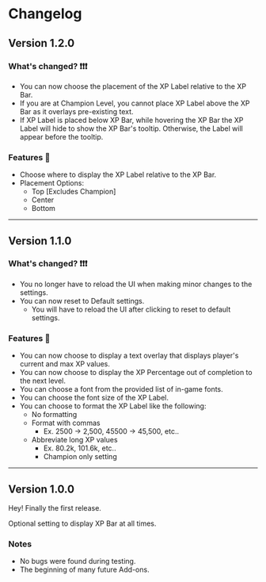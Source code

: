 # Changelog

## Version 1.2.0

### What's changed? ❗❗❗
- You can now choose the placement of the XP Label relative to the XP Bar.
- If you are at Champion Level, you cannot place XP Label above the XP Bar as it overlays pre-existing text.
- If XP Label is placed below XP Bar, while hovering the XP Bar the XP Label will hide to show the XP Bar's tooltip. Otherwise, the Label will appear before the tooltip.

### Features 🚀 
- Choose where to display the XP Label relative to the XP Bar.
- Placement Options:
    - Top [Excludes Champion]
    - Center
    - Bottom

<hr>

## Version 1.1.0

### What's changed? ❗❗❗
- You no longer have to reload the UI when making minor changes to the settings.
- You can now reset to Default settings.
    - You will have to reload the UI after clicking to reset to default settings.

### Features 🚀 
- You can now choose to display a text overlay that displays player's current and max XP values.
- You can now choose to display the XP Percentage out of completion to the next level.
- You can choose a font from the provided list of in-game fonts.
- You can choose the font size of the XP Label.
- You can choose to format the XP Label like the following:
    - No formatting
    - Format with commas
       - Ex. 2500 -> 2,500, 45500 -> 45,500, etc.. 
    - Abbreviate long XP values
       - Ex. 80.2k, 101.6k, etc..
       - Champion only setting 

<hr>

## Version 1.0.0

Hey! Finally the first release.

Optional setting to display XP Bar at all times.

### Notes

- No bugs were found during testing. 
- The beginning of many future Add-ons.